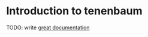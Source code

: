 # Introduction to tenenbaum

TODO: write [great documentation](http://jacobian.org/writing/great-documentation/what-to-write/)
